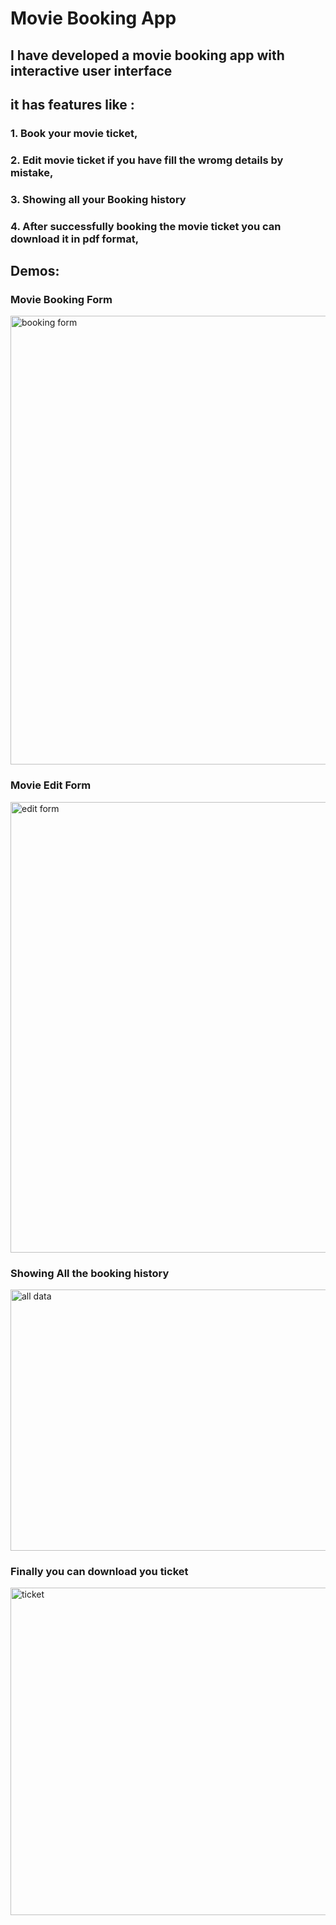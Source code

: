 # Movie Booking App
## I have developed a movie booking app with interactive user interface
## it has features like : 
### 1. Book your movie ticket,
### 2. Edit movie ticket if you have fill the wromg details by mistake,
### 3. Showing all your Booking history
### 4. After successfully booking the movie ticket you can download it in pdf format,

## Demos:
### Movie Booking Form

<img width="748" height="718" alt="booking form" src="https://github.com/user-attachments/assets/63bbacee-92fe-47ab-84d6-0bbb258f62c6" />

### Movie Edit Form

<img width="746" height="721" alt="edit form" src="https://github.com/user-attachments/assets/fc81ef02-cd18-48d7-97a8-2c678cd3299d" />

### Showing All the booking history

<img width="966" height="418" alt="all data" src="https://github.com/user-attachments/assets/20b0e634-a0e6-42fc-ae2f-78199d63f72d" />

### Finally you can download you ticket

<img width="1008" height="524" alt="ticket" src="https://github.com/user-attachments/assets/cbe87bc8-9dda-4fae-aefa-ea8950ddf57d" />
